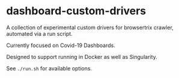 # dashboard-custom-drivers

A collection of experimental custom drivers for browsertrix crawler, automated via a run script.

Currently focused on Covid-19 Dashboards.

Designed to support running in Docker as well as Singularity.

See `./run.sh` for available options.

